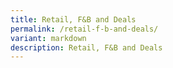 ```yaml
---
title: Retail, F&B and Deals
permalink: /retail-f-b-and-deals/
variant: markdown
description: Retail, F&B and Deals
---
```

<p></p>